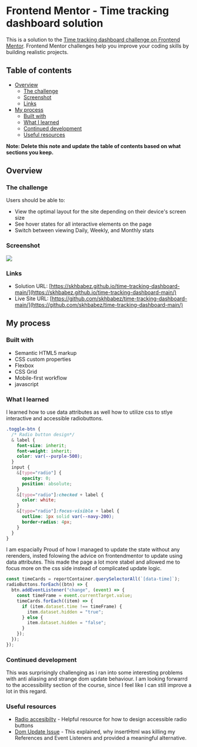 # Frontend Mentor - Time tracking dashboard solution

This is a solution to the [Time tracking dashboard challenge on Frontend Mentor](https://www.frontendmentor.io/challenges/time-tracking-dashboard-UIQ7167Jw). Frontend Mentor challenges help you improve your coding skills by building realistic projects.

## Table of contents

- [Overview](#overview)
  - [The challenge](#the-challenge)
  - [Screenshot](#screenshot)
  - [Links](#links)
- [My process](#my-process)
  - [Built with](#built-with)
  - [What I learned](#what-i-learned)
  - [Continued development](#continued-development)
  - [Useful resources](#useful-resources)

**Note: Delete this note and update the table of contents based on what sections you keep.**

## Overview

### The challenge

Users should be able to:

- View the optimal layout for the site depending on their device's screen size
- See hover states for all interactive elements on the page
- Switch between viewing Daily, Weekly, and Monthly stats

### Screenshot

![](./screenshot.jpg)

### Links

- Solution URL: [https://skhbabez.github.io/time-tracking-dashboard-main/](https://skhbabez.github.io/time-tracking-dashboard-main/)
- Live Site URL: [https://github.com/skhbabez/time-tracking-dashboard-main/](https://github.com/skhbabez/time-tracking-dashboard-main/)

## My process

### Built with

- Semantic HTML5 markup
- CSS custom properties
- Flexbox
- CSS Grid
- Mobile-first workflow
- javascript

### What I learned

I learned how to use data attributes as well how to utilize css to stlye interactive and accessible radiobuttons.

```css
.toggle-btn {
  /* Radio button design*/
  & label {
    font-size: inherit;
    font-weight: inherit;
    color: var(--purple-500);
  }
  input {
    &[type="radio"] {
      opacity: 0;
      position: absolute;
    }
    &[type="radio"]:checked + label {
      color: white;
    }
    &[type="radio"]:focus-visible + label {
      outline: 1px solid var(--navy-200);
      border-radius: 4px;
    }
  }
}
```

I am espacially Proud of how I managed to update the state without any rerenders, insted folowing the advice on frontendmentor to update using data attributes. This made the page a lot more stabel and allowed me to focus more on the css side instead of complicated update logic.

```js
const timeCards = reportContainer.querySelectorAll(`[data-time]`);
radioButtons.forEach((btn) => {
  btn.addEventListener("change", (event) => {
    const timeFrame = event.currentTarget.value;
    timeCards.forEach((item) => {
      if (item.dataset.time !== timeFrame) {
        item.dataset.hidden = "true";
      } else {
        item.dataset.hidden = "false";
      }
    });
  });
});
```

### Continued development

This was surprisingly challenging as i ran into some interesting problems with anti aliasing and strange dom update behaviour. I am looking forwarrd to the accessibility section of the course, since I feel like I can still improve a lot in this regard.

### Useful resources

- [Radio accesibilty](https://stackoverflow.com/questions/23130072/how-can-i-make-my-modified-radio-buttons-tabbable) - Helpful resource for how to design accessible radio buttons
- [Dom Update Issue](https://stackoverflow.com/questions/72554580/event-listeners-get-removed-after-adding-removing-some-elements-of-a-list) - This explained, why insertHtml was killing my References and Event Listeners and provided a meaningful alternative.
